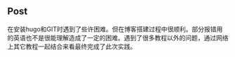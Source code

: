 ## Post

在安装hugo和GIT时遇到了些许困难。但在博客搭建过程中很顺利。部分报错用的英语也不是很能理解造成了一定的困难。遇到了很多教程以外的问题，通过网络上其它教程一起结合来看最终完成了此次实践。
